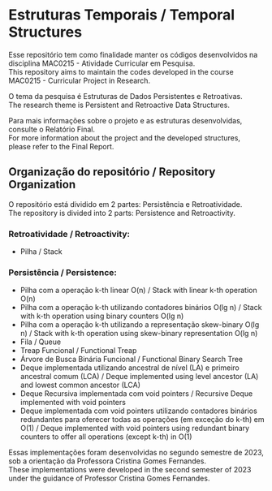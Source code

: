 # Estruturas Temporais / Temporal Structures

Esse repositório tem como finalidade manter os códigos desenvolvidos na disciplina MAC0215 - Atividade Curricular em Pesquisa.  
This repository aims to maintain the codes developed in the course MAC0215 - Curricular Project in Research.

O tema da pesquisa é Estruturas de Dados Persistentes e Retroativas.  
The research theme is Persistent and Retroactive Data Structures.

Para mais informações sobre o projeto e as estruturas desenvolvidas, consulte o Relatório Final.  
For more information about the project and the developed structures, please refer to the Final Report.

## Organização do repositório / Repository Organization

O repositório está dividido em 2 partes: Persistência e Retroatividade.  
The repository is divided into 2 parts: Persistence and Retroactivity.

### Retroatividade / Retroactivity:
- Pilha / Stack

### Persistência / Persistence:
- Pilha com a operação k-th linear O(n) / Stack with linear k-th operation O(n)
- Pilha com a operação k-th utilizando contadores binários O(lg n) / Stack with k-th operation using binary counters O(lg n)
- Pilha com a operação k-th utilizando a representação skew-binary O(lg n) / Stack with k-th operation using skew-binary representation O(lg n)
- Fila / Queue
- Treap Funcional / Functional Treap
- Árvore de Busca Binária Funcional / Functional Binary Search Tree
- Deque implementada utilizando ancestral de nível (LA) e primeiro ancestral comum (LCA) / Deque implemented using level ancestor (LA) and lowest common ancestor (LCA)
- Deque Recursiva implementada com void pointers / Recursive Deque implemented with void pointers
- Deque implementada com void pointers utilizando contadores binários redundantes para oferecer todas as operações (em exceção do k-th) em O(1) / Deque implemented with void pointers using redundant binary counters to offer all operations (except k-th) in O(1)

Essas implementações foram desenvolvidas no segundo semestre de 2023, sob a orientação da Professora Cristina Gomes Fernandes.  
These implementations were developed in the second semester of 2023 under the guidance of Professor Cristina Gomes Fernandes.

